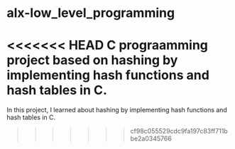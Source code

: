 # alx-low_level_programming
<<<<<<< HEAD
C prograamming project based on hashing by implementing hash functions and hash tables in C. 
=======
In this project, I learned about hashing by implementing hash functions and hash tables in C.
>>>>>>> cf98c055529cdc9fa197c83ff711bbe2a0345766
